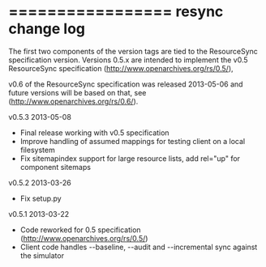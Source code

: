 =================
resync change log
=================

The first two components of the version tags are tied to the ResourceSync specification 
version. Versions 0.5.x are intended to implement the v0.5 ResourceSync specification
(http://www.openarchives.org/rs/0.5/),

v0.6 of the ResourceSync specification was released 2013-05-06 and future versions will
be based on that, see (http://www.openarchives.org/rs/0.6/).

v0.5.3 2013-05-08
- Final release working with v0.5 specification
- Improve handling of assumed mappings for testing client on a local filesystem
- Fix sitemapindex support for large resource lists, add rel="up" for component sitemaps

v0.5.2 2013-03-26
- Fix setup.py

v0.5.1 2013-03-22
- Code reworked for 0.5 specification (http://www.openarchives.org/rs/0.5/)
- Client code handles --baseline, --audit and --incremental sync against the simulator
